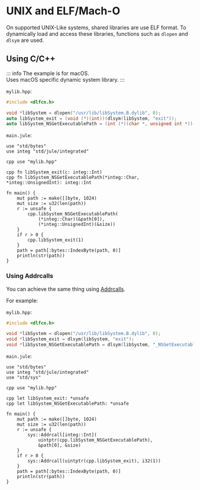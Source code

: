 # UNIX and ELF/Mach-O

On supported UNIX-Like systems, shared libraries are use ELF format. To dynamically load and access these libraries, functions such as `dlopen` and `dlsym` are used.

## Using C/C++

::: info
The example is for macOS.\
Uses macOS specific dynamic system library.
:::

`mylib.hpp`:
```cpp
#include <dlfcn.h>

void *libSystem = dlopen("/usr/lib/libSystem.B.dylib", 0);
auto libSystem_exit = (void (*)(int))(dlsym(libSystem, "exit"));
auto libSystem_NSGetExecutablePath = (int (*)(char *, unsigned int *))(dlsym(libSystem, "_NSGetExecutablePath"));
```

`main.jule`:
```jule
use "std/bytes"
use integ "std/jule/integrated"

cpp use "mylib.hpp"

cpp fn libSystem_exit(c: integ::Int)
cpp fn libSystem_NSGetExecutablePath(*integ::Char, *integ::UnsignedInt): integ::Int

fn main() {
	mut path := make([]byte, 1024)
	mut size := u32(len(path))
	r := unsafe {
		cpp.libSystem_NSGetExecutablePath(
			(*integ::Char)(&path[0]),
			(*integ::UnsignedInt)(&size))
	}
	if r > 0 {
		cpp.libSystem_exit(1)
	}
	path = path[:bytes::IndexByte(path, 0)]
	println(str(path))
}
```

### Using Addrcalls

You can achieve the same thing using [Addrcalls](/low-level-helpers/syscalls/addrcalls).

For example:

`mylib.hpp`:
```cpp
#include <dlfcn.h>

void *libSystem = dlopen("/usr/lib/libSystem.B.dylib", 0);
void *libSystem_exit = dlsym(libSystem, "exit");
void *libSystem_NSGetExecutablePath = dlsym(libSystem, "_NSGetExecutablePath");
```

`main.jule`:
```jule
use "std/bytes"
use integ "std/jule/integrated"
use "std/sys"

cpp use "mylib.hpp"

cpp let libSystem_exit: *unsafe
cpp let libSystem_NSGetExecutablePath: *unsafe

fn main() {
	mut path := make([]byte, 1024)
	mut size := u32(len(path))
	r := unsafe {
		sys::Addrcall[integ::Int](
			uintptr(cpp.libSystem_NSGetExecutablePath),
			&path[0], &size)
	}
	if r > 0 {
		sys::Addrcall(uintptr(cpp.libSystem_exit), i32(1))
	}
	path = path[:bytes::IndexByte(path, 0)]
	println(str(path))
}
```